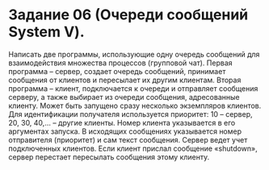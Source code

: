 # Задание 06 (Очереди сообщений System V).
Написать две программы, использующие одну очередь сообщений для
взаимодействия множества процессов (групповой чат).
Первая программа – сервер, создает очередь сообщений, принимает
сообщения от клиентов и пересылает их другим клиентам.
Вторая программа – клиент, подключается к очереди и отправляет
сообщения серверу, а также выбирает из очереди сообщения, адресованные
клиенту. Может быть запущено сразу несколько экземпляров клиентов.
Для идентификации получателя используется приоритет: 10 – сервер,
20, 30, 40,... – другие клиенты. Номер клиента указывается в его аргументах
запуска.
В исходящих сообщениях указывается номер отправителя (приоритет)
и сам текст сообщения. Сервер ведет учет подключенных клиентов. Если
клиент прислал сообщение «shutdown», сервер перестает пересылать
сообщения этому клиенту.